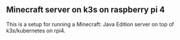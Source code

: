 ## Minecraft server on k3s on raspberry pi 4 
This is a setup for running a Minecraft: Java Edition server on top of k3s/kubernetes on rpi4.

